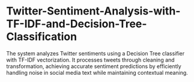 # Twitter-Sentiment-Analysis-with-TF-IDF-and-Decision-Tree-Classification
The system analyzes Twitter sentiments using a Decision Tree classifier with TF-IDF vectorization. It processes tweets through cleaning and transformation, achieving accurate sentiment predictions by efficiently handling noise in social media text while maintaining contextual meaning.
